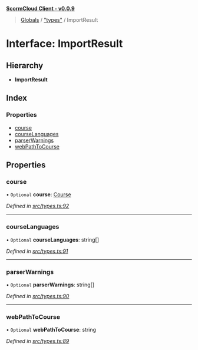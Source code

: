 **[ScormCloud Client - v0.0.9](../README.md)**

> [Globals](../README.md) / ["types"](../modules/_types_.md) / ImportResult

# Interface: ImportResult

## Hierarchy

- **ImportResult**

## Index

### Properties

- [course](_types_.importresult.md#course)
- [courseLanguages](_types_.importresult.md#courselanguages)
- [parserWarnings](_types_.importresult.md#parserwarnings)
- [webPathToCourse](_types_.importresult.md#webpathtocourse)

## Properties

### course

• `Optional` **course**: [Course](_types_.course.md)

_Defined in [src/types.ts:92](https://github.com/distributhor/scormcloud-client/blob/b730efd/src/types.ts#L92)_

---

### courseLanguages

• `Optional` **courseLanguages**: string[]

_Defined in [src/types.ts:91](https://github.com/distributhor/scormcloud-client/blob/b730efd/src/types.ts#L91)_

---

### parserWarnings

• `Optional` **parserWarnings**: string[]

_Defined in [src/types.ts:90](https://github.com/distributhor/scormcloud-client/blob/b730efd/src/types.ts#L90)_

---

### webPathToCourse

• `Optional` **webPathToCourse**: string

_Defined in [src/types.ts:89](https://github.com/distributhor/scormcloud-client/blob/b730efd/src/types.ts#L89)_
